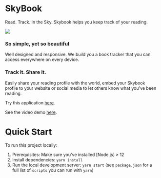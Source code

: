 # SkyBook

Read. Track. In the Sky.
Skybook helps you keep track of your reading.

<img src="https://user-images.githubusercontent.com/33027382/99774606-9b663480-2b40-11eb-89f4-2ff355d6dd1d.png">

### So simple, yet so beautiful

Well designed and responsive. We build you a book tracker that you can access everywhere on every device.

### Track it. Share it.

Easily share your reading profile with the world, embed your Skybook profile to your website or social media to let others know what you've been reading.

Try this application [here](https://github.com/facebook/create-react-app).

See the video demo [here](https://github.com/facebook/create-react-app).

# Quick Start

To run this project locally:

1. Prerequisites: Make sure you've installed [Node.js] ≥ 12
2. Install dependencies: `yarn install`
3. Run the local development server: `yarn start` (see `package.json` for a
   full list of `scripts` you can run with `yarn`)

